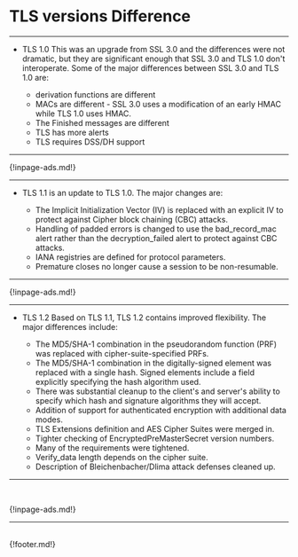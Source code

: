 # TLS versions Difference

---

* TLS 1.0 This was an upgrade from SSL 3.0 and the differences were not dramatic, but they are significant enough that SSL 3.0 and TLS 1.0 don't interoperate. Some of the major differences between SSL 3.0 and TLS 1.0 are:

     - derivation functions are different
     - MACs are different - SSL 3.0 uses a modification of an early HMAC while TLS 1.0 uses HMAC.
     - The Finished messages are different
     - TLS has more alerts
     - TLS requires DSS/DH support

---

{!inpage-ads.md!}

---

* TLS 1.1 is an update to TLS 1.0. The major changes are:

     - The Implicit Initialization Vector (IV) is replaced with an explicit IV to protect against Cipher block chaining (CBC) attacks.
     - Handling of padded errors is changed to use the bad_record_mac alert rather than the decryption_failed alert to protect against CBC attacks.
     - IANA registries are defined for protocol parameters.
     - Premature closes no longer cause a session to be non-resumable.

---

{!inpage-ads.md!}

---

* TLS 1.2 Based on TLS 1.1, TLS 1.2 contains improved flexibility. The major differences include:

     - The MD5/SHA-1 combination in the pseudorandom function (PRF) was replaced with cipher-suite-specified PRFs.
     - The MD5/SHA-1 combination in the digitally-signed element was replaced with a single hash. Signed elements include a field explicitly specifying the hash algorithm used.
     - There was substantial cleanup to the client's and server's ability to specify which hash and signature algorithms they will accept.
     - Addition of support for authenticated encryption with additional data modes.
     - TLS Extensions definition and AES Cipher Suites were merged in.
     - Tighter checking of EncryptedPreMasterSecret version numbers.
     - Many of the requirements were tightened.
     - Verify_data length depends on the cipher suite.
     - Description of Bleichenbacher/Dlima attack defenses cleaned up.


---

<br>

 {!inpage-ads.md!}

---
<br>
{!footer.md!}
